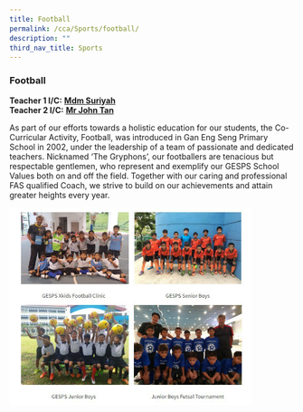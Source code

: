 ```yaml
---
title: Football
permalink: /cca/Sports/football/
description: ""
third_nav_title: Sports
---
```

### Football

**Teacher 1 I/C:**&nbsp;**[Mdm Suriyah](mailto:suriyah_mohamed_noor@schools.gov.sg)**<br>
**Teacher 2 I/C:**&nbsp;**[Mr John Tan](mailto:john_tan_chong_jin@schools.gov.sg)**&nbsp;

As part of our efforts towards a holistic education for our students, the Co-Curricular Activity, Football, was introduced in Gan Eng Seng Primary School in 2002, under the leadership of a team of passionate and dedicated teachers. Nicknamed ‘The Gryphons’, our footballers are tenacious but respectable gentlemen, who represent and exemplify our GESPS School Values both on and off the field. Together with our caring and professional FAS qualified Coach, we strive to build on our achievements and attain greater heights every year.

<img src="/images/photo1668932258.jpeg" style="width:85%">
